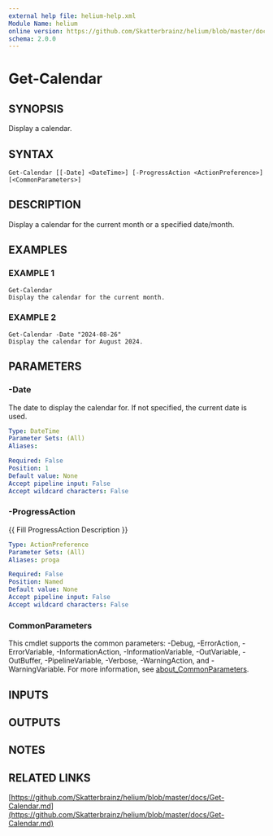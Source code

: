 ```yaml
---
external help file: helium-help.xml
Module Name: helium
online version: https://github.com/Skatterbrainz/helium/blob/master/docs/Get-Calendar.md
schema: 2.0.0
---
```


# Get-Calendar

## SYNOPSIS
Display a calendar.

## SYNTAX

```
Get-Calendar [[-Date] <DateTime>] [-ProgressAction <ActionPreference>] [<CommonParameters>]
```

## DESCRIPTION
Display a calendar for the current month or a specified date/month.

## EXAMPLES

### EXAMPLE 1
```
Get-Calendar
Display the calendar for the current month.
```

### EXAMPLE 2
```
Get-Calendar -Date "2024-08-26"
Display the calendar for August 2024.
```

## PARAMETERS

### -Date
The date to display the calendar for.
If not specified, the current date is used.

```yaml
Type: DateTime
Parameter Sets: (All)
Aliases:

Required: False
Position: 1
Default value: None
Accept pipeline input: False
Accept wildcard characters: False
```

### -ProgressAction
{{ Fill ProgressAction Description }}

```yaml
Type: ActionPreference
Parameter Sets: (All)
Aliases: proga

Required: False
Position: Named
Default value: None
Accept pipeline input: False
Accept wildcard characters: False
```

### CommonParameters
This cmdlet supports the common parameters: -Debug, -ErrorAction, -ErrorVariable, -InformationAction, -InformationVariable, -OutVariable, -OutBuffer, -PipelineVariable, -Verbose, -WarningAction, and -WarningVariable. For more information, see [about_CommonParameters](http://go.microsoft.com/fwlink/?LinkID=113216).

## INPUTS

## OUTPUTS

## NOTES

## RELATED LINKS

[https://github.com/Skatterbrainz/helium/blob/master/docs/Get-Calendar.md](https://github.com/Skatterbrainz/helium/blob/master/docs/Get-Calendar.md)

